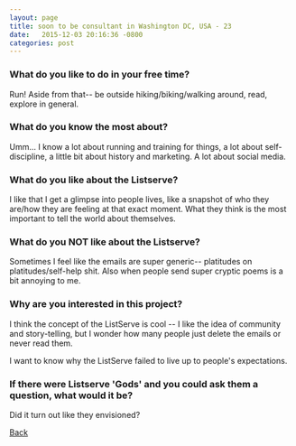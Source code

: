 ```yaml
---
layout: page
title: soon to be consultant in Washington DC, USA - 23
date:   2015-12-03 20:16:36 -0800
categories: post
---
```


### What do you like to do in your free time?
<p>Run! Aside from that-- be outside hiking/biking/walking around, read, explore in general.</p>

### What do you know the most about?
<p>Umm... I know a lot about running and training for things, a lot about self-discipline, a little bit about history and marketing.  A lot about social media. </p>

### What do you like about the Listserve?
<p>I like that I get a glimpse into people lives, like a snapshot of who they are/how they are feeling at that exact moment. What they think is the most important to tell the world about themselves. </p>

### What do you NOT like about the Listserve?
<p>Sometimes I feel like the emails are super generic-- platitudes on platitudes/self-help shit. Also when people send super cryptic poems is a bit annoying to me.</p>

### Why are you interested in this project?
<p>I think the concept of the ListServe is cool -- I like the idea of community and story-telling, but I wonder how many people just delete the emails or never read them. 

I want to know why the ListServe failed to live up to people's expectations.</p>

### If there were Listserve 'Gods' and you could ask them a question, what would it be?
<p>Did it turn out like they envisioned?</p>

[Back][1]

[1]: /responders/all